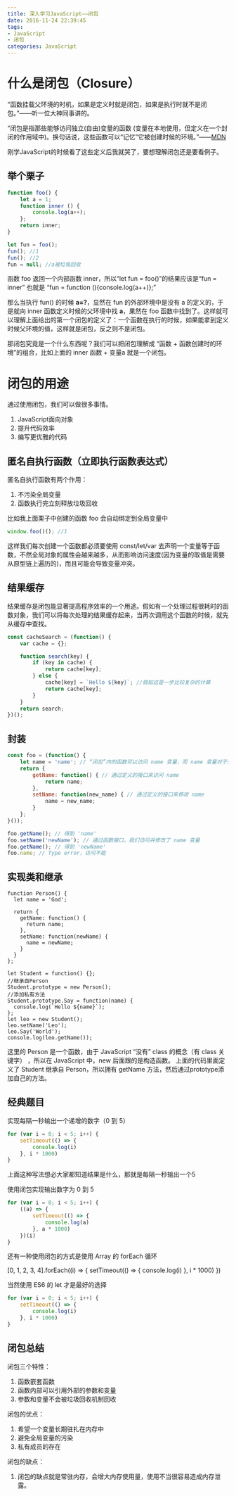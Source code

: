 ```yaml
---
title: 深入学习JavaScript——闭包
date: 2016-11-24 22:39:45
tags:
- JavaScript
- 闭包
categories: JavaScript
---
```

# 什么是闭包（Closure）

“函数挂载父环境的时机，如果是定义时就是闭包，如果是执行时就不是闭包。”——听一位大神同事讲的。

“闭包是指那些能够访问独立(自由)变量的函数 (变量在本地使用，但定义在一个封闭的作用域中)。换句话说，这些函数可以“记忆”它被创建时候的环境。”——[MDN](https://developer.mozilla.org/cn/docs/Web/JavaScript/Closures)

刚学JavaScript的时候看了这些定义后我就哭了，要想理解闭包还是要看例子。
<!-- more -->

## 举个栗子

```javascript
function foo() {
    let a = 1;
    function inner () {
        console.log(a++);
    };
    return inner;
}

let fun = foo();
fun(); //1
fun(); //2
fun = null; //a被垃圾回收
```

函数 foo 返回一个内部函数 inner，所以“let fun = foo()”的结果应该是“fun = inner” 也就是 “fun = function (){console.log(a++)};”

那么当执行 fun() 的时候 **a=?**，显然在 fun 的外部环境中是没有 a 的定义的，于是就向 inner 函数定义时候的父环境中找 **a**，果然在 foo 函数中找到了。这样就可以理解上面给出的第一个闭包的定义了：一个函数在执行的时候，如果能拿到定义时候父环境的值，这样就是闭包，反之则不是闭包。

那闭包究竟是一个什么东西呢？我们可以把闭包理解成 “函数 + 函数创建时的环境”的组合，比如上面的 inner 函数 + 变量a 就是一个闭包。

# 闭包的用途

通过使用闭包，我们可以做很多事情。

1. JavaScript面向对象
2. 提升代码效率
2. 编写更优雅的代码

## 匿名自执行函数（立即执行函数表达式）

匿名自执行函数有两个作用：
1. 不污染全局变量
2. 函数执行完立刻释放垃圾回收

比如我上面栗子中创建的函数 foo 会自动绑定到全局变量中

```javascript
window.foo()(); //1
```

这样我们每次创建一个函数都必须要使用 const/let/var 去声明一个变量等于函数，不然全局对象的属性会越来越多，从而影响访问速度(因为变量的取值是需要从原型链上遍历的)，而且可能会导致变量冲突。

## 结果缓存

结果缓存是闭包能显著提高程序效率的一个用途。假如有一个处理过程很耗时的函数对象，我们可以将每次处理的结果缓存起来，当再次调用这个函数的时候，就先从缓存中查找。

```javascript
const cacheSearch = (function() {
    var cache = {};

    function search(key) {
        if (key in cache) {
            return cache[key];
        } else {
            cache[key] = `Hello ${key}`; //假如这是一步比较复杂的计算
            return cache[key];
        }
    }
    return search;
})();

```

## 封装

```javascript
const foo = (function() {
    let name = 'name'; // “闭包”内的函数可以访问 name 变量，而 name 变量对于外部却是隐藏的
    return {
        getName: function() { // 通过定义的接口来访问 name
            return name;
        },
        setName: function(new_name) { // 通过定义的接口来修改 name
            name = new_name;
        }
    };
}());

foo.getName(); // 得到 'name'
foo.setName('newName'); // 通过函数接口，我们访问并修改了 name 变量
foo.getName(); // 得到 'newName'
foo.name; // Type error，访问不能
```

## 实现类和继承

```
function Person() {
  let name = 'God';

  return {
    getName: function() {
      return name;
    },
    setName: function(newName) {
      name = newName;
    }
  }
};

let Student = function() {};
//继承自Person
Student.prototype = new Person();
//添加私有方法
Student.prototype.Say = function(name) {
  console.log(`Hello ${name}`);
};
let leo = new Student();
leo.setName('Leo');
leo.Say('World');
console.log(leo.getName());
```

这里的 Person 是一个函数，由于 JavaScript “没有” class 的概念（有 class 关键字）
，所以在 JavaScript 中，new 后面跟的是构造函数。
上面的代码里面定义了 Student 继承自 Person，所以拥有 getName 方法，然后通过prototype添加自己的方法。


## 经典题目

实现每隔一秒输出一个递增的数字（0 到 5）

```javascript
for (var i = 0; i < 5; i++) {
    setTimeout(() => {
        console.log(i)
    }, i * 1000)
}
```

上面这种写法想必大家都知道结果是什么，那就是每隔一秒输出一个5

使用闭包实现输出数字为 0 到 5

```javascript
for (var i = 0; i < 5; i++) {
    ((a) => {
        setTimeout(() => {
            console.log(a)
        }, a * 1000)
    })(i)
}
```

还有一种使用闭包的方式是使用 Array 的 forEach 循环

[0, 1, 2, 3, 4].forEach((i) => {
    setTimeout(() => {
        console.log(i)
    }, i * 1000)
})

当然使用 ES6 的 let 才是最好的选择

```javascript
for (var i = 0; i < 5; i++) {
    setTimeout(() => {
        console.log(i)
    }, i * 1000)
}
```

## 闭包总结

闭包三个特性：
1. 函数嵌套函数
2. 函数内部可以引用外部的参数和变量
3. 参数和变量不会被垃圾回收机制回收


闭包的优点：
1. 希望一个变量长期驻扎在内存中
2. 避免全局变量的污染
3. 私有成员的存在


闭包的缺点：
1. 闭包的缺点就是常驻内存，会增大内存使用量，使用不当很容易造成内存泄露。